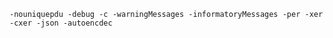     -nouniquepdu -debug -c -warningMessages -informatoryMessages -per -xer -cxer -json -autoencdec 
